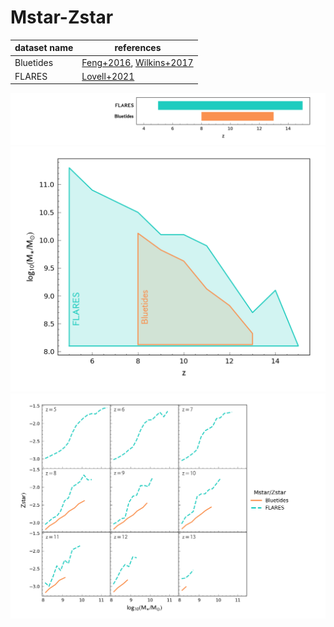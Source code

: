 # Mstar-Zstar

| dataset name | references |
| --- | --- |
| Bluetides | [Feng+2016](https://ui.adsabs.harvard.edu/abs/2016MNRAS.455.2778F/abstract), [Wilkins+2017](https://ui.adsabs.harvard.edu/abs/2017MNRAS.469.2517W/abstract) |
| FLARES | [Lovell+2021](https://ui.adsabs.harvard.edu/abs/2021MNRAS.500.2127L/abstract) |

![](../figs/sr/Mstar-Zstar/z_r.png)
![](../figs/sr/Mstar-Zstar/z_X_r.png)
![](../figs/sr/Mstar-Zstar/sr.png)
